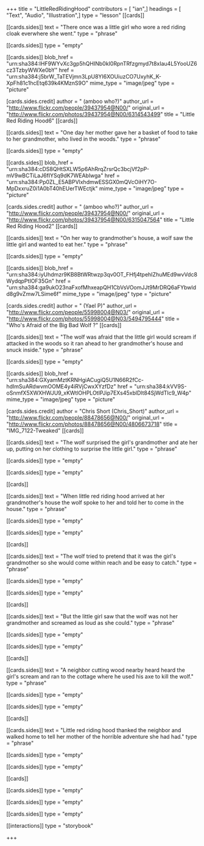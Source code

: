 +++
title = "LittleRedRidingHood"
contributors = [ "ian",]
headings = [ "Text", "Audio", "Illustration",]
type = "lesson"
[[cards]]

[[cards.sides]]
text = "There once was a little girl who wore a red riding cloak everwhere she went."
type = "phrase"

[[cards.sides]]
type = "empty"

[[cards.sides]]
blob_href = "urn:sha384:IHF9WYvXc3gp5hQHINb0kI0RpnTRfzgmyd7t8xIau4L5YooUZ6cz3TzbyWWXe0bY"
href = "urn:sha384:j5brW_TaTEVjmn3LpU8YI6XOUiuzCO7UxyhK_K-XpFh81c1hcEtq639k4KMznS9O"
mime_type = "image/jpeg"
type = "picture"

[cards.sides.credit]
author = " (amboo who?)"
author_url = "http://www.flickr.com/people/39437954@N00/"
original_url = "http://www.flickr.com/photos/39437954@N00/6314543499"
title = "Little Red Riding Hood6"
[[cards]]

[[cards.sides]]
text = "One day her mother gave her a basket of food to take to her grandmother, who lived in the woods."
type = "phrase"

[[cards.sides]]
type = "empty"

[[cards.sides]]
blob_href = "urn:sha384:cDS8QHtSXLW5p6AhRrqZrsrQc3bcjVf2pP-mV9wBCTiLaJ6fIYSq9dK7WEAblwga"
href = "urn:sha384:Pp0ZL_E5ABPVlxhdmwESSGX0mQVcOiHY7O-MpDxxruZ0i1A0bT40hEUerTWEctjk"
mime_type = "image/jpeg"
type = "picture"

[cards.sides.credit]
author = " (amboo who?)"
author_url = "http://www.flickr.com/people/39437954@N00/"
original_url = "http://www.flickr.com/photos/39437954@N00/6315047564"
title = "Little Red Riding Hood2"
[[cards]]

[[cards.sides]]
text = "On her way to grandmother's house, a wolf saw the little girl and wanted to eat her."
type = "phrase"

[[cards.sides]]
type = "empty"

[[cards.sides]]
blob_href = "urn:sha384:iyUhdmzr9KB8BtWRtwzp3qv0OT_FHfj4tpehIZhuMEd9wvVdc8WydqpPtIOF35Gn"
href = "urn:sha384:ga9ukO23naFxofMhxeapQH1CbVsVOomJJt9MrDRQ6aFYbwldd8g9vZmw7LSime6f"
mime_type = "image/jpeg"
type = "picture"

[cards.sides.credit]
author = " (Yael P)"
author_url = "http://www.flickr.com/people/55998004@N03/"
original_url = "http://www.flickr.com/photos/55998004@N03/5494795444"
title = "Who's Afraid of the Big Bad Wolf ?"
[[cards]]

[[cards.sides]]
text = "The wolf was afraid that the little girl would scream if attacked in the woods so it ran ahead to her grandmother's house and snuck inside."
type = "phrase"

[[cards.sides]]
type = "empty"

[[cards.sides]]
blob_href = "urn:sha384:GXyamMztKRNHgiACugiQ5U1N66R2fCc-hdImSuARdwvmOOME4y4iRVjCwxXYzfDz"
href = "urn:sha384:kVV9S-oSnmfX5XWXHWJU9_xKWtlOHPLOtIPJip7EXs45xblDlt84SjWdTIc9_W4p"
mime_type = "image/jpeg"
type = "picture"

[cards.sides.credit]
author = "Chris Short (Chris_Short)"
author_url = "http://www.flickr.com/people/88478656@N00/"
original_url = "http://www.flickr.com/photos/88478656@N00/4806673718"
title = "IMG_7122-Tweaked"
[[cards]]

[[cards.sides]]
text = "The wolf surprised the girl's grandmother and ate her up, putting on her clothing to surprise the little girl."
type = "phrase"

[[cards.sides]]
type = "empty"

[[cards.sides]]
type = "empty"

[[cards]]

[[cards.sides]]
text = "When little red riding hood arrived at her grandmother's house the wolf spoke to her and told her to come in the house."
type = "phrase"

[[cards.sides]]
type = "empty"

[[cards.sides]]
type = "empty"

[[cards]]

[[cards.sides]]
text = "The wolf tried to pretend that it was the girl's grandmother so she would come within reach and be easy to catch."
type = "phrase"

[[cards.sides]]
type = "empty"

[[cards.sides]]
type = "empty"

[[cards]]

[[cards.sides]]
text = "But the little girl saw that the wolf was not her grandmother and screamed as loud as she could."
type = "phrase"

[[cards.sides]]
type = "empty"

[[cards.sides]]
type = "empty"

[[cards]]

[[cards.sides]]
text = "A neighbor cutting wood nearby heard heard the girl's scream and ran to the cottage where he used his axe to kill the wolf."
type = "phrase"

[[cards.sides]]
type = "empty"

[[cards.sides]]
type = "empty"

[[cards]]

[[cards.sides]]
text = "Little red riding hood thanked the neighbor and walked home to tell her mother of the horrible adventure she had had."
type = "phrase"

[[cards.sides]]
type = "empty"

[[cards.sides]]
type = "empty"

[[cards]]

[[cards.sides]]
type = "empty"

[[cards.sides]]
type = "empty"

[[cards.sides]]
type = "empty"

[[interactions]]
type = "storybook"

+++
